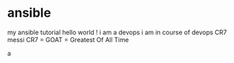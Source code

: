 # ansible
my ansible tutorial
hello world !
i am a devops
i am in course of devops
CR7
messi
CR7 = GOAT = Greatest Of All Time

a
